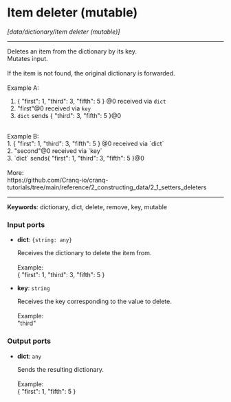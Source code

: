 # Item deleter (mutable)

_[data/dictionary/Item deleter (mutable)]_

---

Deletes an item from the dictionary by its key.<br>
Mutates input.<br>
<br>
If the item is not found, the original dictionary is forwarded.<br>
<br>
Example A:<br>
1. { "first": 1, "third": 3, "fifth": 5 } @0 received via `dict`<br>
2. "first"@0 received via `key`<br>
3. `dict` sends { "third": 3, "fifth": 5 }@0<br>
<br>
Example B:<br>
1. { "first": 1, "third": 3, "fifth": 5 } @0 received via `dict`<br>
2. "second"@0 received via `key`<br>
3. `dict` sends{ "first": 1, "third": 3, "fifth": 5 }@0<br>
<br>
More:<br>
https://github.com/Cranq-io/cranq-tutorials/tree/main/reference/2_constructing_data/2_1_setters_deleters<br>

---

__Keywords__: dictionary, dict, delete, remove, key, mutable

### Input ports

* __dict__: ` {string: any} `

    Receives the dictionary to delete the item from.<br>
    <br>
    Example:<br>
    { "first": 1, "third": 3, "fifth": 5 }<br>


* __key__: ` string `

    Receives the key corresponding to the value to delete.<br>
    <br>
    Example:<br>
    "third"<br>

### Output ports

* __dict__: ` any `

    Sends the resulting dictionary.<br>
    <br>
    Example:<br>
    { "first": 1, "fifth": 5 }<br>

